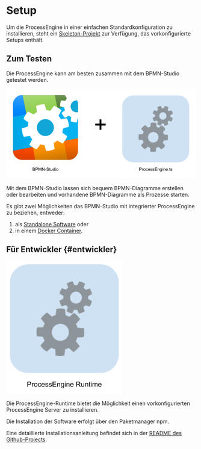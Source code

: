 # Setup

Um die ProcessEngine in einer einfachen Standardkonfiguration zu installieren,
steht ein [Skeleton-Projekt](https://github.com/process-engine/skeleton) zur
Verfügung, das vorkonfigurierte Setups enthält.

## Zum Testen

Die ProcessEngine kann am besten zusammen mit dem BPMN-Studio getestet werden.

![](images/process-engine-and-bpmn-studio.png)

Mit dem BPMN-Studio lassen sich bequem BPMN-Diagramme erstellen oder bearbeiten
und vorhandene BPMN-Diagramme als Prozesse starten.

Es gibt zwei Möglichkeiten das BPMN-Studio mit integrierter ProcessEngine zu
beziehen, entweder:

1. als [Standalone Software](https://github.com/process-engine/bpmn-studio/releases) oder
1. in einem [Docker Container](https://github.com/process-engine/skeleton/tree/develop/full-docker-image).

## Für Entwickler {#entwickler}

![](images/process-engine-runtime.png)

Die ProcessEngine-Runtime bietet die Möglichkeit einen vorkonfigurierten
ProcessEngine Server zu installieren.

Die Installation der Software erfolgt über den Paketmanager npm.

Eine detaillierte Installationsanleitung befindet sich in der
[README des Github-Projects](https://github.com/process-engine/process_engine_runtime#requirements).


